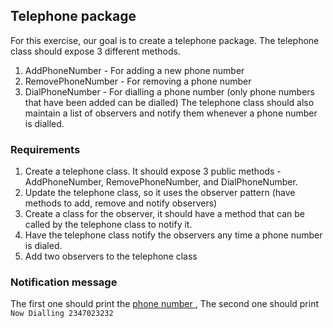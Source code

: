 ## Telephone package
For this exercise, our goal is to create a telephone package. The telephone class should expose 3 different methods.

1. AddPhoneNumber - For adding a new phone number
2. RemovePhoneNumber - For removing a phone number
3. DialPhoneNumber - For dialling a phone number (only phone numbers that have been added can be dialled)
The telephone class should also maintain a list of observers and notify them whenever a phone number is dialled. 



### Requirements

1. Create a telephone class. It should expose 3 public methods - AddPhoneNumber, RemovePhoneNumber, and DialPhoneNumber.
2. Update the telephone class, so it uses the observer pattern (have methods to add, remove and notify observers)
3. Create a class for the observer, it should have a method that can be called by the telephone class to notify it. 
4. Have the telephone class notify the observers any time a phone number is dialed. 
5. Add two observers to the telephone class

### Notification message
  The first one should print the <u> phone number </u>,
  The second one should print `Now Dialling 2347023232`

